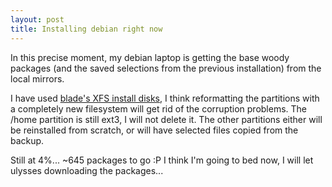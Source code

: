 ```yaml
---
layout: post
title: Installing debian right now
---
```


In this precise moment, my debian laptop is getting the base woody packages (and the saved selections from the previous installation) from the local mirrors.

I have used <a href="http://people.debian.org/~blade/XFS-Install/">blade's XFS install disks</a>, I think reformatting the partitions with a completely new filesystem will get rid of the corruption problems. The <c>/home</c> partition is still ext3, I will not delete it. The other partitions either will be reinstalled from scratch, or will have selected files copied from the backup.

Still at 4%... ~645 packages to go :P
I think I'm going to bed now, I will let ulysses downloading the packages...
